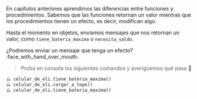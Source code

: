 En capítulos anteriores aprendimos las diferencias entre funciones y procedimientos. Sabemos que las funciones retornan un valor mientras que los procedimientos tienen un efecto, es decir, modifican algo. 

Hasta el momento en objetos, enviamos mensajes que nos retornan un valor, como `tiene_bateria_maxima` o `necesita_saldo`.

¿Podremos enviar un mensaje que tenga un efecto? :face_with_hand_over_mouth:

> Probá en consola los siguientes comandos y averigüemos qué pasa :eyes:
>
```python
ム celular_de_eli.tiene_bateria_maxima()
ム celular_de_eli.cargar_a_tope()
ム celular_de_eli.tiene_bateria_maxima()
```